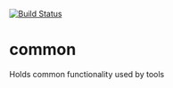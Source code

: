 [![Build Status](https://dolittle.visualstudio.com/Dolittle%20open-source%20repositories/_apis/build/status/dolittle-tools.common?branchName=master)](https://dolittle.visualstudio.com/Dolittle%20open-source%20repositories/_build/latest?definitionId=28&branchName=master)

# common
Holds common functionality used by tools

